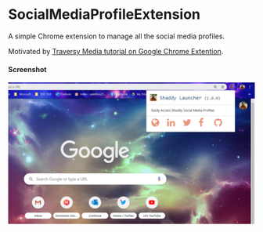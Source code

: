 # SocialMediaProfileExtension
 A simple Chrome extension to manage all the social media profiles.

Motivated by [Traversy Media tutorial on Google Chrome Extention](https://www.youtube.com/watch?v=wHZCYi1K664).

#### Screenshot
![](Screenshot.jpg)
